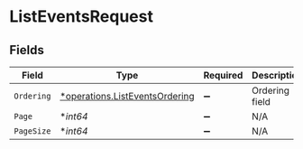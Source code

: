 # ListEventsRequest


## Fields

| Field                                                                           | Type                                                                            | Required                                                                        | Description                                                                     |
| ------------------------------------------------------------------------------- | ------------------------------------------------------------------------------- | ------------------------------------------------------------------------------- | ------------------------------------------------------------------------------- |
| `Ordering`                                                                      | [*operations.ListEventsOrdering](../../models/operations/listeventsordering.md) | :heavy_minus_sign:                                                              | Ordering field                                                                  |
| `Page`                                                                          | **int64*                                                                        | :heavy_minus_sign:                                                              | N/A                                                                             |
| `PageSize`                                                                      | **int64*                                                                        | :heavy_minus_sign:                                                              | N/A                                                                             |